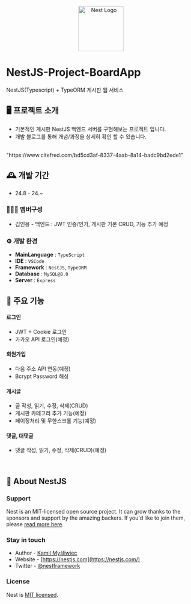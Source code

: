 <p align="center">
  <a href="http://nestjs.com/" target="blank"><img src="https://nestjs.com/img/logo-small.svg" width="120" alt="Nest Logo" /></a>
</p>

# NestJS-Project-BoardApp
NestJS(Typescript) + TypeORM 게시판 웹 서비스


## 🖥️ 프로젝트 소개 
- 기본적인 게시판 NestJS 백엔드 서버를 구현해보는 프로젝트 입니다.
- 개발 블로그를 통해 개념/과정을 상세히 확인 할 수 있습니다.
<br>
"https://www.citefred.com/bd5cd3af-8337-4aab-8a14-badc9bd2ede1"


## 🕰️ 개발 기간
* 24.8 - 24.~ 

### 🧑‍🤝‍🧑 맴버구성 
 - 김인용 - 백엔드 : JWT 인증/인가, 게시판 기본 CRUD, 기능 추가 예정

### ⚙️ 개발 환경 
- **MainLanguage** : `TypeScript`
- **IDE** : `VSCode`
- **Framework** : `NestJS`, `TypeORM`
- **Database** : `MySQL@8.0`
- **Server** : `Express`

## 📌 주요 기능
#### 로그인
- JWT + Cookie 로그인
- 카카오 API 로그인(예정)

#### 회원가입
- 다음 주소 API 연동(예정)
- Bcrypt Password 해싱

#### 게시글
- 글 작성, 읽기, 수정, 삭제(CRUD)
- 게시판 카테고리 추가 기능(예정)
- 페이징처리 및 무한스크롤 기능(예정)

#### 댓글, 대댓글
- 댓글 작성, 읽기, 수정, 삭제(CRUD)(예정)

<br>

## 📌 About NestJS

### Support

Nest is an MIT-licensed open source project. It can grow thanks to the sponsors and support by the amazing backers. If you'd like to join them, please [read more here](https://docs.nestjs.com/support).

### Stay in touch

- Author - [Kamil Myśliwiec](https://twitter.com/kammysliwiec)
- Website - [https://nestjs.com](https://nestjs.com/)
- Twitter - [@nestframework](https://twitter.com/nestframework)

### License

Nest is [MIT licensed](https://github.com/nestjs/nest/blob/master/LICENSE).
